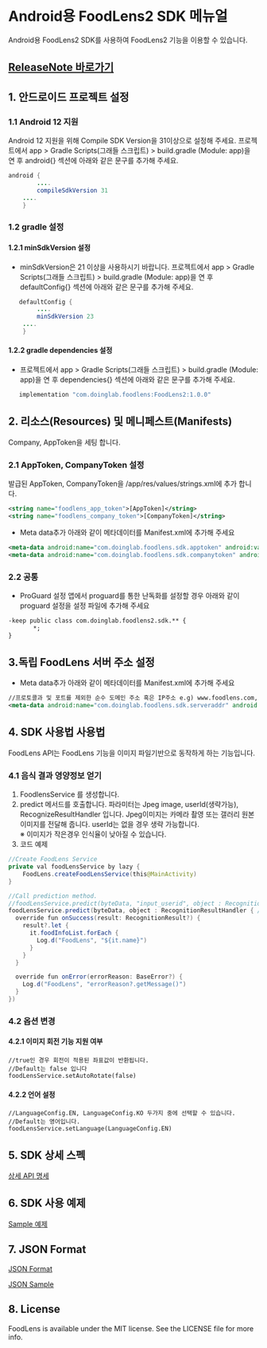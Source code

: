 # Android용 FoodLens2 SDK 메뉴얼

Android용 FoodLens2 SDK를 사용하여 FoodLens2 기능을 이용할 수 있습니다. 

## [ReleaseNote 바로가기](ReleaseNote.md)

## 1. 안드로이드 프로젝트 설정

### 1.1 Android 12 지원
Android 12 지원을 위해 Compile SDK Version을 31이상으로 설정해 주세요. 프로젝트에서 app > Gradle Scripts(그래들 스크립트) > build.gradle (Module: app)을 연 후 android{} 섹션에 아래와 같은 문구를 추가해 주세요.

```java
android {
        ....
        compileSdkVersion 31
	....       
    }
```

### 1.2 gradle 설정
#### 1.2.1 minSdkVersion 설정
- minSdkVersion은 21 이상을 사용하시기 바랍니다. 프로젝트에서 app > Gradle Scripts(그래들 스크립트) > build.gradle (Module: app)을 연 후 defaultConfig{} 섹션에 아래와 같은 문구를 추가해 주세요.
```java
   defaultConfig {
        ....
        minSdkVersion 23
	....       
    }
```
#### 1.2.2 gradle dependencies 설정
- 프로젝트에서 app > Gradle Scripts(그래들 스크립트) > build.gradle (Module: app)을 연 후 dependencies{} 섹션에 아래와 같은 문구를 추가해 주세요.
```java
   implementation "com.doinglab.foodlens:FoodLens2:1.0.0"
```

## 2. 리소스(Resources) 및 메니페스트(Manifests) 
Company, AppToken을 세팅 합니다.

### 2.1 AppToken, CompanyToken 설정
발급된 AppToken, CompanyToken을 /app/res/values/strings.xml에 추가 합니다.
```xml
<string name="foodlens_app_token">[AppToken]</string>
<string name="foodlens_company_token">[CompanyToken]</string>
```

* Meta data추가
아래와 같이 메타데이터를 Manifest.xml에 추가해 주세요
```xml
<meta-data android:name="com.doinglab.foodlens.sdk.apptoken" android:value="@string/foodlens_app_token"/> 
<meta-data android:name="com.doinglab.foodlens.sdk.companytoken" android:value="@string/foodlens_company_token"/> 
```

### 2.2 공통
* ProGuard 설정
앱에서 proguard를 통한 난독화를 설정할 경우 아래와 같이 proguard 설정을 설정 파일에 추가해 주세요
```xml
-keep public class com.doinglab.foodlens2.sdk.** {
       *;
}
```

## 3.독립 FoodLens 서버 주소 설정
 - Meta data추가 
   아래와 같이 메타데이터를 Manifest.xml에 추가해 주세요
```xml
//프로토콜과 및 포트를 제외한 순수 도메인 주소 혹은 IP주소 e.g) www.foodlens.com, 123.222.100.10
<meta-data android:name="com.doinglab.foodlens.sdk.serveraddr" android:value="[server_address]"/> 
```  

## 4. SDK 사용법 사용법
FoodLens API는 FoodLens 기능을 이미지 파일기반으로 동작하게 하는 기능입니다.

### 4.1 음식 결과 영양정보 얻기
1. FoodlensService 를 생성합니다.
2. predict 메서드를 호출합니다.
파라미터는 Jpeg image, userId(생략가능), RecognizeResultHandler 입니다.
Jpeg이미지는 카메라 촬영 또는 갤러리 원본 이미지를 전달해 줍니다. userId는 없을 경우 생략 가능합니다.</br>
※ 이미지가 작은경우 인식율이 낮아질 수 있습니다.  
3. 코드 예제
```java
//Create FoodLens Service
private val foodLensService by lazy {
    FoodLens.createFoodLensService(this@MainActivity)
}

//Call prediction method.
//foodLensService.predict(byteData, "input_userid", object : RecognitionResultHandler { //userId가 있는 경우
foodLensService.predict(byteData, object : RecognitionResultHandler { //userId가 없는 경우 
  override fun onSuccess(result: RecognitionResult?) {
    result?.let {
      it.foodInfoList.forEach {
        Log.d("FoodLens", "${it.name}")
      }
    }
  }

  override fun onError(errorReason: BaseError?) {
    Log.d("FoodLens", "errorReason?.getMessage()")
  }
})
```

### 4.2 옵션 변경
#### 4.2.1 이미지 회전 기능 지원 여부
```
//true인 경우 회전이 적용된 좌표값이 반환됩니다.
//Default는 false 입니다
foodLensService.setAutoRotate(false)
```
#### 4.2.2 언어 설정
```
//LanguageConfig.EN, LanguageConfig.KO 두가지 중에 선택할 수 있습니다.
//Default는 영어입니다.
foodLensService.setLanguage(LanguageConfig.EN)
```

## 5. SDK 상세 스펙  
[상세 API 명세](https://doinglab.github.io/foodlens2sdk/android/index.html)  

## 6. SDK 사용 예제 
[Sample 예제](SampleCode/)

## 7. JSON Format
[JSON Format](../JSON%20Format)

[JSON Sample](../JSON%20Sample)

## 8. License
FoodLens is available under the MIT license. See the LICENSE file for more info.
